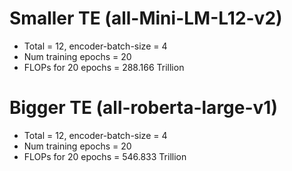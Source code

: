 # Smaller TE (all-Mini-LM-L12-v2)

- Total = 12, encoder-batch-size = 4
- Num training epochs = 20
- FLOPs for 20 epochs = 288.166 Trillion

# Bigger TE (all-roberta-large-v1)

- Total = 12, encoder-batch-size = 4
- Num training epochs = 20
- FLOPs for 20 epochs = 546.833 Trillion
